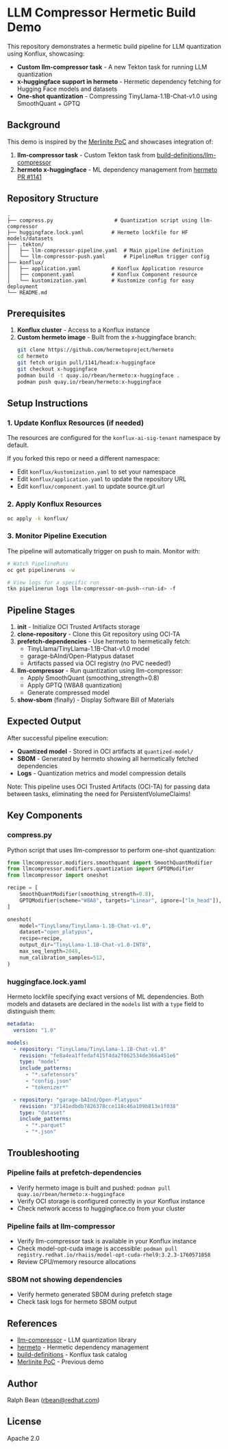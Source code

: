 # LLM Compressor Hermetic Build Demo

This repository demonstrates a hermetic build pipeline for LLM quantization using Konflux, showcasing:

- **Custom llm-compressor task** - A new Tekton task for running LLM quantization
- **x-huggingface support in hermeto** - Hermetic dependency fetching for Hugging Face models and datasets
- **One-shot quantization** - Compressing TinyLlama-1.1B-Chat-v1.0 using SmoothQuant + GPTQ

## Background

This demo is inspired by the [Merlinite PoC](https://github.com/ralphbean/merlinite-poc) and showcases integration of:

1. **llm-compressor task** - Custom Tekton task from [build-definitions/llm-compressor](https://github.com/ralphbean/build-definitions/tree/llm-compressor)
2. **hermeto x-huggingface** - ML dependency management from [hermeto PR #1141](https://github.com/hermetoproject/hermeto/pull/1141)

## Repository Structure

```
.
├── compress.py                    # Quantization script using llm-compressor
├── huggingface.lock.yaml         # Hermeto lockfile for HF models/datasets
├── .tekton/
│   ├── llm-compressor-pipeline.yaml  # Main pipeline definition
│   └── llm-compressor-push.yaml      # PipelineRun trigger config
├── konflux/
│   ├── application.yaml          # Konflux Application resource
│   ├── component.yaml            # Konflux Component resource
│   └── kustomization.yaml        # Kustomize config for easy deployment
└── README.md
```

## Prerequisites

1. **Konflux cluster** - Access to a Konflux instance
2. **Custom hermeto image** - Built from the x-huggingface branch:
   ```bash
   git clone https://github.com/hermetoproject/hermeto
   cd hermeto
   git fetch origin pull/1141/head:x-huggingface
   git checkout x-huggingface
   podman build -t quay.io/rbean/hermeto:x-huggingface .
   podman push quay.io/rbean/hermeto:x-huggingface
   ```
## Setup Instructions

### 1. Update Konflux Resources (if needed)

The resources are configured for the `konflux-ai-sig-tenant` namespace by default.

If you forked this repo or need a different namespace:
- Edit `konflux/kustomization.yaml` to set your namespace
- Edit `konflux/application.yaml` to update the repository URL
- Edit `konflux/component.yaml` to update source.git.url

### 2. Apply Konflux Resources

```bash
oc apply -k konflux/
```

### 3. Monitor Pipeline Execution

The pipeline will automatically trigger on push to main. Monitor with:

```bash
# Watch PipelineRuns
oc get pipelineruns -w

# View logs for a specific run
tkn pipelinerun logs llm-compressor-on-push-<run-id> -f
```

## Pipeline Stages

1. **init** - Initialize OCI Trusted Artifacts storage
2. **clone-repository** - Clone this Git repository using OCI-TA
3. **prefetch-dependencies** - Use hermeto to hermetically fetch:
   - TinyLlama/TinyLlama-1.1B-Chat-v1.0 model
   - garage-bAInd/Open-Platypus dataset
   - Artifacts passed via OCI registry (no PVC needed!)
4. **llm-compressor** - Run quantization using llm-compressor:
   - Apply SmoothQuant (smoothing_strength=0.8)
   - Apply GPTQ (W8A8 quantization)
   - Generate compressed model
5. **show-sbom** (finally) - Display Software Bill of Materials

## Expected Output

After successful pipeline execution:

- **Quantized model** - Stored in OCI artifacts at `quantized-model/`
- **SBOM** - Generated by hermeto showing all hermetically fetched dependencies
- **Logs** - Quantization metrics and model compression details

Note: This pipeline uses OCI Trusted Artifacts (OCI-TA) for passing data between tasks, eliminating the need for PersistentVolumeClaims!

## Key Components

### compress.py

Python script that uses llm-compressor to perform one-shot quantization:

```python
from llmcompressor.modifiers.smoothquant import SmoothQuantModifier
from llmcompressor.modifiers.quantization import GPTQModifier
from llmcompressor import oneshot

recipe = [
    SmoothQuantModifier(smoothing_strength=0.8),
    GPTQModifier(scheme="W8A8", targets="Linear", ignore=["lm_head"]),
]

oneshot(
    model="TinyLlama/TinyLlama-1.1B-Chat-v1.0",
    dataset="open_platypus",
    recipe=recipe,
    output_dir="TinyLlama-1.1B-Chat-v1.0-INT8",
    max_seq_length=2048,
    num_calibration_samples=512,
)
```

### huggingface.lock.yaml

Hermeto lockfile specifying exact versions of ML dependencies. Both models and datasets are declared in the `models` list with a `type` field to distinguish them:

```yaml
metadata:
  version: "1.0"

models:
  - repository: "TinyLlama/TinyLlama-1.1B-Chat-v1.0"
    revision: "fe8a4ea1ffedaf415f4da2f062534de366a451e6"
    type: "model"
    include_patterns:
      - "*.safetensors"
      - "config.json"
      - "tokenizer*"

  - repository: "garage-bAInd/Open-Platypus"
    revision: "37141edbdb7826378cce118c46a109b813e1f038"
    type: "dataset"
    include_patterns:
      - "*.parquet"
      - "*.json"
```

## Troubleshooting

### Pipeline fails at prefetch-dependencies

- Verify hermeto image is built and pushed: `podman pull quay.io/rbean/hermeto:x-huggingface`
- Verify OCI storage is configured correctly in your Konflux instance
- Check network access to huggingface.co from your cluster

### Pipeline fails at llm-compressor

- Verify llm-compressor task is available in your Konflux instance
- Check model-opt-cuda image is accessible: `podman pull registry.redhat.io/rhaiis/model-opt-cuda-rhel9:3.2.3-1760571858`
- Review CPU/memory resource allocations

### SBOM not showing dependencies

- Verify hermeto generated SBOM during prefetch stage
- Check task logs for hermeto SBOM output

## References

- [llm-compressor](https://github.com/vllm-project/llm-compressor) - LLM quantization library
- [hermeto](https://github.com/hermetoproject/hermeto) - Hermetic dependency management
- [build-definitions](https://github.com/konflux-ci/build-definitions) - Konflux task catalog
- [Merlinite PoC](https://github.com/ralphbean/merlinite-poc) - Previous demo

## Author

Ralph Bean (rbean@redhat.com)

## License

Apache 2.0

